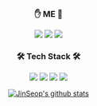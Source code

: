 <h3 align="center">✋ ME 🤚</h3>
<p align="center">
  <a href="https://cnu-jinseop.tistory.com/" target="_blank"><img src="https://img.shields.io/badge/Blog-gray?style=flat-square&logo=TV%20Time&logoColor=white&link=https://cnu-jinseop.tistory.com/"/></a>
  <a href="mailto:tjq2702@naver.com" target="_blank"><img src="https://img.shields.io/badge/tjq2702@naver.com-03C75A?style=flat-square&logo=Naver&logoColor=white&link=tjq2702@naver.com"/></a>
  <a href="https://www.facebook.com/JinSeopDev" target = "_blank"><img src="https://img.shields.io/badge/-Facebook-1877f2?style=flat-square&logo=facebook&logoColor=white&link=https://www.facebook.com/JinSeopDev"/></a>
</p>
<h3 align="center">🛠 Tech Stack 🛠</h3>
<p align="center">
  <img src="https://img.shields.io/badge/Java-007396?style=flat-square&logo=Java&logoColor=white"/>
  <img src="https://img.shields.io/badge/SpringBoot-6DB33F?style=flat-square&logo=SpringBoot&logoColor=white"/> 
  <img src="https://img.shields.io/badge/Spring-6DB33F?style=flat-square&logo=Spring&logoColor=white"/>
  <img src="https://img.shields.io/badge/Thymeleaf-005F0F?style=flat-square&logo=Thymeleaf&logoColor=white"/>
  <!--<img src="https://img.shields.io/badge/Docker-2496ED?style=flat-square&logo=Docker&logoColor=white"/> -->
</p>
<p align = "center">
  <a href="https://github.com/anuraghazra/github-readme-stats"><img align="center" src="https://github-readme-stats.vercel.app/api?username=kim-jin-seop&show_icons=true&include_all_commits=true&theme=buefy&hide_border=true" alt="JinSeop's github stats" /></a>
</p> 
